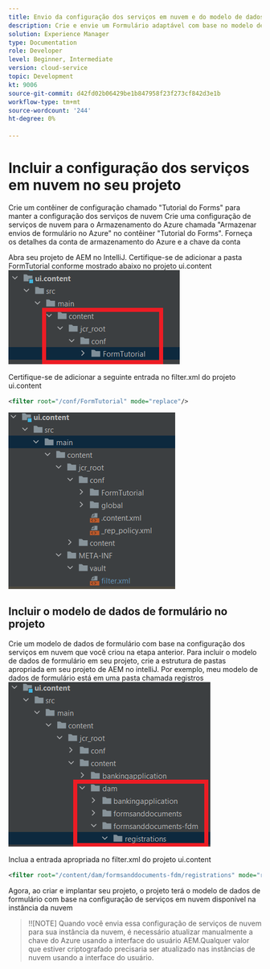 ```yaml
---
title: Envio da configuração dos serviços em nuvem e do modelo de dados de formulário para a instância da nuvem
description: Crie e envie um Formulário adaptável com base no modelo de dados do formulário de armazenamento do Azure para a instância da nuvem.
solution: Experience Manager
type: Documentation
role: Developer
level: Beginner, Intermediate
version: cloud-service
topic: Development
kt: 9006
source-git-commit: d42fd02b06429be1b847958f23f273cf842d3e1b
workflow-type: tm+mt
source-wordcount: '244'
ht-degree: 0%

---
```



# Incluir a configuração dos serviços em nuvem no seu projeto

Crie um contêiner de configuração chamado &quot;Tutorial do Forms&quot; para manter a configuração dos serviços de nuvem Crie uma configuração de serviços de nuvem para o Armazenamento do Azure chamada &quot;Armazenar envios de formulário no Azure&quot; no contêiner &quot;Tutorial do Forms&quot;. Forneça os detalhes da conta de armazenamento do Azure e a chave da conta

Abra seu projeto de AEM no IntelliJ. Certifique-se de adicionar a pasta FormTutorial conforme mostrado abaixo no projeto ui.content
![configuração de serviços em nuvem](assets/cloud-services-configuration.png)

Certifique-se de adicionar a seguinte entrada no filter.xml do projeto ui.content

```xml
<filter root="/conf/FormTutorial" mode="replace"/>
```

![filter-xml](assets/ui-content-filter.png)

## Incluir o modelo de dados de formulário no projeto

Crie um modelo de dados de formulário com base na configuração dos serviços em nuvem que você criou na etapa anterior. Para incluir o modelo de dados de formulário em seu projeto, crie a estrutura de pastas apropriada em seu projeto de AEM no intelliJ. Por exemplo, meu modelo de dados de formulário está em uma pasta chamada registros
![fdm-content](assets/ui-content-fdm.png)

Inclua a entrada apropriada no filter.xml do projeto ui.content

```xml
<filter root="/content/dam/formsanddocuments-fdm/registrations" mode="replace"/>
```

Agora, ao criar e implantar seu projeto, o projeto terá o modelo de dados de formulário com base na configuração de serviços em nuvem disponível na instância da nuvem

>!![NOTE]
Quando você envia essa configuração de serviços de nuvem para sua instância da nuvem, é necessário atualizar manualmente a chave do Azure usando a interface do usuário AEM.Qualquer valor que estiver criptografado precisaria ser atualizado nas instâncias de nuvem usando a interface do usuário.




